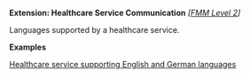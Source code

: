 **Extension: Healthcare Service Communication** *[[FMM Level 2](guidance.html)]*

Languages supported by a healthcare service.


**Examples**

[Healthcare service supporting English and German languages](HealthcareService-example4.html)